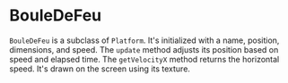 # BouleDeFeu

`BouleDeFeu` is a subclass of `Platform`. It's initialized with a name, position, dimensions, and speed. The `update` method adjusts its position based on speed and elapsed time. The `getVelocityX` method returns the horizontal speed. It's drawn on the screen using its texture.